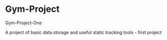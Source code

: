 # Gym-Project
 Gym-Project-One

A project of basic data storage and useful static tracking tools - first project
